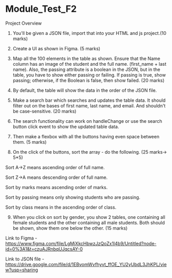 # Module_Test_F2

Project Overview
1. You'll be given a JSON file, import that into your HTML and js project.(10 marks)

2. Create a UI as shown in Figma. (5 marks)

3. Map all the 100 elements in the table as shown. Ensure that the Name column has an image of the student and the full name. (first_name + last name). Also, the passing attribute is a boolean in the JSON, but in the table, you have to show either passing or failing. If passing is true, show passing; otherwise, if the Boolean is false, then show failed. (20 marks)

4. By default, the table will show the data in the order of the JSON file.

5. Make a search bar which searches and updates the table data. It should filter out on the bases of first name, last name, and email. And shouldn't be case-sensitive. (20 marks)

6. The search functionality can work on handleChange or use the search button click event to show the updated table data.

7. Then make a flexbox with all the buttons having even space between them. (5 marks)

8. On the click of the buttons, sort the array - do the following. (25 marks-> 5*5)

Sort A->Z means ascending order of full name.

Sort Z->A means descending order of full name.

Sort by marks means ascending order of marks.

Sort by passing means only showing students who are passing.

Sort by class means in the ascending order of class.

9. When you click on sort by gender, you show 2 tables, one containing all female students and the other containing all male students. Both should be shown, show them one below the other. (15 marks)

Link to Figma - https://www.figma.com/file/LgMjXkcHbwzJzQoZx1l4b9/Untitled?node-id=0%3A1&t=czuAJRnbqUJqcsAY-0

Link to JSON file - https://drive.google.com/file/d/1EBvomWvfhyvt_ffOE_YU2yUbdL3JhKPL/view?usp=sharing
